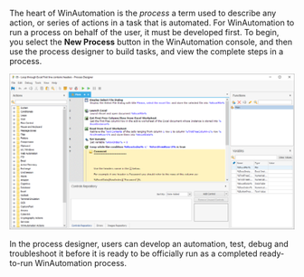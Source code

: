 The heart of WinAutomation is the *process* a term used to describe any action, or series of actions in a task that is automated. For WinAutomation to run a process on behalf of the user, it must be developed first. To begin, you select the **New Process** button in the WinAutomation console, and then use the process designer to build tasks, and view the complete steps in a process.

![Screenshot of the Process Designer with a process open.](..\media\process-designer.png)

In the process designer, users can develop an automation, test, debug and troubleshoot it before it is ready to be officially run as a completed ready-to-run WinAutomation process.
